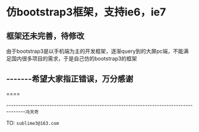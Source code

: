仿bootstrap3框架，支持ie6，ie7
========
框架还未完善，待修改
-----

由于bootstrap3是以手机端为主的开发框架，逐渐query到的大屏pc端，不能满足国内很多项目的需求，于是自己仿的bootstrap3的框架


-------希望大家指正错误，万分感谢
-------

====

--------------------------------------------------------------------------------------`冯天奇`

TO:  `sublime3@163.com`
